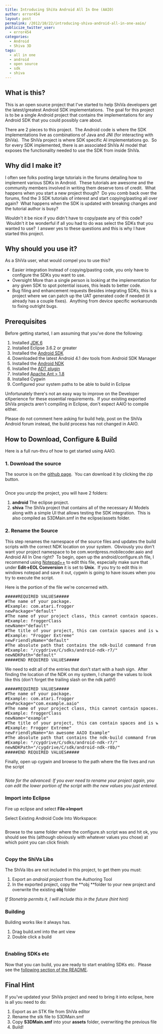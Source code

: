 ```yaml
---
title: Introducing ShiVa Android All In One (AAIO)
author: error454
layout: post
permalink: /2012/10/22/introducing-shiva-android-all-in-one-aaio/
publicize_twitter_user:
  - error454
categories:
  - Android
  - Shiva 3D
tags:
  - all in one
  - android
  - open source
  - sdk
  - shiva
---
```

## What is this?

This is an open source project that I've started to help ShiVa developers get the latest/greatest Android SDK implementations.  The goal for this project is to be a single Android project that contains the implementations for any Android SDK that you could possibly care about.

There are 2 pieces to this project.  The Android code is where the SDK implementations live as combinations of Java and JNI (for interacting with ShiVa).  The ShiVa project is where SDK specific AI implementations go.  So for every SDK implemented, there is an associated ShiVa AI model that exposes the functionality needed to use the SDK from inside ShiVa.

## Why did I make it?

I often see folks posting large tutorials in the forums detailing how to implement various SDKs in Android.  These tutorials are awesome and the community members involved in writing them deserve tons of credit.  What happens when you start a new project though?  Do you comb back over the forums, find the 3 SDK tutorials of interest and start copying/pasting all over again?  What happens when the SDK is updated with breaking changes and the tutorial author is busy?

Wouldn't it be nice if you didn't have to copy/paste any of this code?  Wouldn't it be wonderful if all you had to do was select the SDKs that you wanted to use?  I answer yes to these questions and this is why I have started this project.



## Why should you use it?

As a ShiVa user, what would compel you to use this?

*   Easier integration  Instead of copying/pasting code, you only have to configure the SDKs you want to use.
*   Oversight  More than a single person is looking at the implementation for any given SDK to spot potential issues, this leads to better code.
*   Bug filing and enhancement requests  Besides integrating SDKs, this is a project where we can patch up the UAT generated code if needed (it already has a couple fixes).  Anything from device specific workarounds to fixing outright bugs.

## Prerequisites

Before getting started, I am assuming that you've done the following:

1.  Installed <a href="http://www.oracle.com/technetwork/java/javase/downloads/index.html" target="_blank">JDK 6</a>
2.  Installed Eclipse 3.6.2 or greater
3.  Installed the <a href="http://developer.android.com/sdk/index.html" target="_blank">Android SDK</a>
4.  Downloaded the latest Android 4.1 dev tools from Android SDK Manager
5.  Installed the <a href="http://developer.android.com/tools/sdk/ndk/index.html" target="_blank">Android NDK</a>
6.  Installed the <a href="http://developer.android.com/tools/sdk/eclipse-adt.html" target="_blank">ADT plugin</a>
7.  Installed <a href="http://ant.apache.org/" target="_blank">Apache Ant > 1.8</a>
8.  Installed Cygwin
9.  Configured your system paths to be able to build in Eclipse

Unfortunately there's not an easy way to improve on the Developer eXperience for these essential requirements.  If your existing exported ShiVa projects aren't compiling in Eclipse, don't expect AAIO to compile either.

Please do not comment here asking for build help, post on the ShiVa Android forum instead, the build process has not changed in AAIO.

## How to Download, Configure & Build

Here is a full run-thru of how to get started using AAIO.

### 1. Download the source

The source is on the <a title="aaio" href="https://github.com/error454/ShiVa-Android-All-In-One" target="_blank">github page</a>.  You can download it by clicking the zip button.

<a href=''><img src='http://mobilecoder.files.wordpress.com/2012/10/download.jpg' alt=''></a>

Once you unzip the project, you will have 2 folders:

1.  **android**  The eclipse project.
2.  **shiva**  The ShiVa project that contains all of the necessary AI Models along with a simple UI that allows testing the SDK integration.  This is also compiled as S3DMain.smf in the eclipse/assets folder.

### 2. Rename the Source

This step renames the namespace of the source files and updates the build scripts with the correct NDK location on your system.  Obviously you don't want your project namespace to be com.wordpress.mobilecoder.aaio and Android All In One right?  To begin, open up the android/configure.sh file, I recommend using <a href="http://notepad-plus-plus.org/" target="_blank">Notepad++</a> to edit this file, especially make sure that under **Edit->EOL Conversion** it is set to **Unix**.  If you try to edit this in windows notepad and save it out, cygwin is going to have issues when you try to execute the script.

Here is the portion of the file we're concerned with.

<pre>#####REQUIRED VALUES#####
#The name of your package.
#Example: com.atari.frogger
newPackage="default"
#The name of your project class, this cannot contain spaces.
#Example: froggerClass
newName="default"
#The title of your project, this can contain spaces and is what is displayed on the Android home screen.
#Example: "Frogger Extreme"
newFriendlyName="default"
#The absolute path that contains the ndk-build command from the Android NDK
#Example: "/cygdrive/C/sdks/android-ndk-r7/"
newNDKPath="default"
#####END REQUIRED VALUES#####</pre>

We need to edit all of the entries that don't start with a hash sign.  After finding the location of the NDK on my system, I change the values to look like this (don't forget the trailing slash on the ndk path!)

<pre>#####REQUIRED VALUES#####
#The name of your package.
#Example: com.atari.frogger
newPackage="com.example.aaio"
#The name of your project class, this cannot contain spaces.
#Example: froggerClass
newName="example"
#The title of your project, this can contain spaces and is what is displayed on the Android home screen.
#Example: Frogger Extreme"
newFriendlyName="An awesome AAIO Example"
#The absolute path that contains the ndk-build command from the Android NDK
#Example: "/cygdrive/C/sdks/android-ndk-r7/"
newNDKPath="/cygdrive/C/sdk/android-ndk-r8b/"
#####END REQUIRED VALUES#####</pre>

Finally, open up cygwin and browse to the path where the file lives and run the script

<a href=''><img src='{{ site.url }}/assets/uploads/2012/10/cygwin.jpg' alt=''></a>

*Note for the advanced: If you ever need to rename your project again, you can edit the lower portion of the script with the new values you just entered.*

### Import into Eclipse

Fire up eclipse and select **File->Import**

Select Existing Android Code Into Workspace:

<a href=''><img src='http://mobilecoder.files.wordpress.com/2012/10/existing-code.jpg' alt=''></a>

Browse to the same folder where the configure.sh script was and hit ok, you should see this (although obviously with whatever values you chose) at which point you can click finish:

<a href=''><img src='http://mobilecoder.files.wordpress.com/2012/10/import.jpg' alt=''></a>

### Copy the ShiVa Libs

The ShiVa libs are not included in this project, to get them you must:

1.  Export an *android project* from the Authoring Tool
2.  In the exported project, copy the **obj **folder to your new project and overwrite the existing **obj** folder

*If Stonetrip permits it, I will include this in the future (hint hint)*

### Building

Building works like it always has.

1.  Drag build.xml into the ant view
2.  Double click a build

<a href=''><img src='http://mobilecoder.files.wordpress.com/2012/10/build.jpg' alt=''></a>

### Enabling SDKs etc

Now that you can build, you are ready to start enabling SDKs etc.  Please see the <a href="https://github.com/error454/ShiVa-Android-All-In-One#how-to-enableconfigure-sdks-in-eclipse" target="_blank">following section of the README</a>.

## Final Hint

If you've updated your ShiVa project and need to bring it into eclipse, here is all you need to do:

1.  Export as an STK file from ShiVa editor
2.  Rename the stk file to S3DMain.smf
3.  Copy **S3DMain.smf** into your **assets** folder, overwriting the previous file
4.  Build!